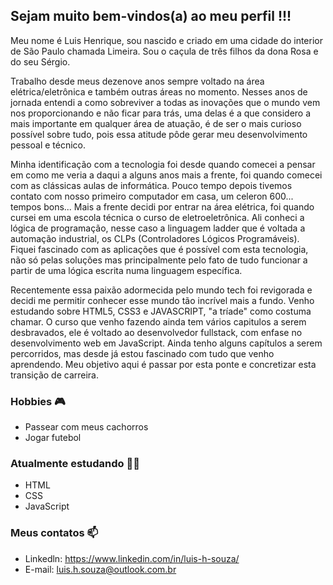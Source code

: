 ## Sejam muito bem-vindos(a) ao meu perfil !!!

Meu nome é Luis Henrique, sou nascido e criado em uma cidade do interior de São Paulo chamada Limeira. Sou o caçula de três filhos da dona Rosa e do seu Sérgio.

Trabalho desde meus dezenove anos sempre voltado na área elétrica/eletrônica e também outras áreas no momento. Nesses anos de jornada entendi a como sobreviver a todas as inovações que o mundo vem nos proporcionando e não ficar para trás, uma delas é a que considero a mais importante em qualquer área de atuação, é de ser o mais curioso possível sobre tudo, pois essa atitude pôde gerar meu desenvolvimento pessoal e técnico.

Minha identificação com a tecnologia foi desde quando comecei a pensar em como me veria a daqui a alguns anos mais a frente, foi quando comecei com as clássicas aulas de informática. Pouco tempo depois tivemos contato com nosso primeiro computador em casa, um celeron 600... tempos bons...
Mais a frente decidi por entrar na área elétrica, foi quando cursei em uma escola técnica o curso de eletroeletrônica. Ali conheci a lógica de programação, nesse caso a linguagem ladder que é voltada a automação industrial, os CLPs (Controladores Lógicos Programáveis). Fiquei fascinado com as aplicações que é possível com esta tecnologia, não só pelas soluções mas principalmente pelo fato de tudo funcionar a partir de uma lógica escrita numa linguagem específica.

Recentemente essa paixão adormecida pelo mundo tech foi revigorada e decidi me permitir conhecer esse mundo tão incrível mais a fundo. Venho estudando sobre HTML5, CSS3 e JAVASCRIPT, "a tríade" como costuma chamar. O curso que venho fazendo ainda tem vários capitulos a serem desbravados, ele é voltado ao desenvolvedor fullstack, com enfase no desenvolvimento web em JavaScript. Ainda tenho alguns capítulos a serem percorridos, mas desde já estou fascinado com tudo que venho aprendendo. Meu objetivo aqui é passar por esta ponte e concretizar esta transição de carreira.


### Hobbies 🎮

- Passear com meus cachorros
- Jogar futebol

### Atualmente estudando 👨‍🎓

- HTML
- CSS
- JavaScript

### Meus contatos 📫

- Linkedln: https://www.linkedin.com/in/luis-h-souza/
- E-mail: luis.h.souza@outlook.com.br
